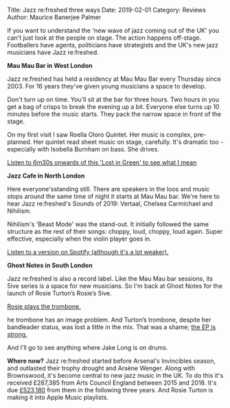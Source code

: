 Title: Jazz re:freshed three ways
Date: 2019-02-01
Category: Reviews
Author: Maurice Banerjee Palmer

If you want to understand the 'new wave of jazz coming out of the UK' you can't just look at the people on stage. The action happens off-stage. Footballers have agents, politicians have strategists and the UK's new jazz musicians have Jazz re:freshed.

**Mau Mau Bar in West London**

Jazz re:freshed has held a residency at Mau Mau Bar every Thursday since 2003. For 16 years they've given young musicians a space to develop.

Don't turn up on time. You'll sit at the bar for three hours. Two hours in  you get a bag of crisps to break the evening up a bit. Everyone else turns up 10 minutes before the music starts. They pack the narrow space in front of the stage.

On my first visit I saw Roella Oloro Quintet. Her music is complex, pre-planned. Her quintet read sheet music on stage, carefully. It's dramatic too - especially with Isobella Burnham on bass. She drives.

[Listen to 6m30s onwards of this 'Lost in Green' to see what I mean](https://youtu.be/TC-ZmMsP4HM?t=382)

**Jazz Cafe in North London**

Here everyone'sstanding still. There are speakers in the loos and music stops around the same time of night it starts at Mau Mau bar. We're here to hear Jazz re:freshed's Sounds of 2019: Vertaal, Chelsea Carmichael and Nihilism.

Nihilism's 'Beast Mode' was the stand-out. It initially followed the same structure as the rest of their songs: choppy, loud, choppy, loud again. Super effective, especially when the violin player goes in.


[Listen to a version on Spotify (although it's a lot weaker).](https://open.spotify.com/track/5Exp7dTwsaJAEzeVNW7KLA?si=VcoODMOCRjWg1Oo1d_iLRQ)

**Ghost Notes in South London**

Jazz re:freshed is also a record label. Like the Mau Mau bar sessions, its 5ive series is a space for new musicians. So I'm back at Ghost Notes for the launch of Rosie Turton’s Rosie’s 5ive.

[Rosie plays the trombone.](https://www.youtube.com/watch?v=_D4reewr9Cc)

he trombone has an image problem. And Turton’s trombone, despite her bandleader status, was lost a little in the mix. That was a shame; [the EP is strong.](https://open.spotify.com/album/0ecE3kT7P76f7ZUtEvnL9X?si=ivjefV9ZSg-0gwjDHzRW5A)

And I'll go to see anything where Jake Long is on drums. 

**Where now?**
Jazz re:freshed started before Arsenal's Invincibles season, and outlasted their trophy drought and Arsène Wenger. Along with Brownswood, it's become central to new jazz music in the UK. To do this it's received £287,385 from Arts Council England between 2015 and 2018. It's due [£523,180](https://www.artscouncil.org.uk/national-portfolio-2018-22/more-data-2018-22) from them in the following three years. And Rosie Turton is making it into Apple Music playlists.
